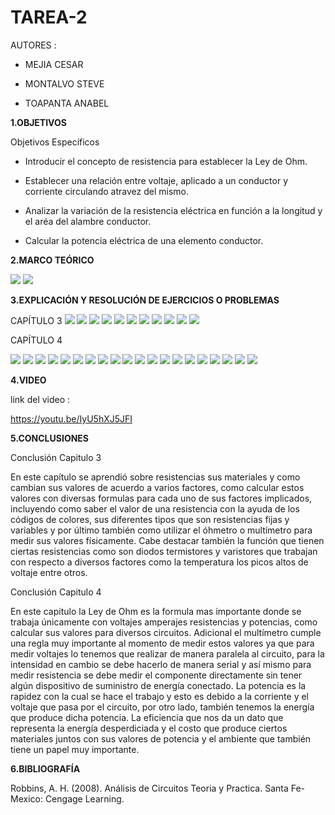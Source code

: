 # TAREA-2

AUTORES :

- MEJIA CESAR

- MONTALVO STEVE

- TOAPANTA ANABEL


**1.OBJETIVOS**



Objetivos Específicos

- Introducir el concepto de resistencia para establecer la Ley de Ohm. 

- Establecer una relación entre voltaje, aplicado a un conductor y corriente circulando atravez del mismo.

- Analizar la variación de la resistencia eléctrica en función a la longitud y el aréa del alambre conductor.

- Calcular la potencia eléctrica de una elemento conductor.


**2.MARCO TEÓRICO**

![](https://github.com/Anabeltoapanta/TAREA-2/blob/main/MARCO%20TEORICO%20CAPITULO%204.jpg)
![](https://github.com/Anabeltoapanta/TAREA-2/blob/main/Screenshot_20210608-083404_WhatsApp.jpg)

**3.EXPLICACIÓN Y RESOLUCIÓN DE EJERCICIOS O PROBLEMAS**

CAPÍTULO 3
![](https://github.com/Anabeltoapanta/TAREA-2/blob/main/20210607_233518.jpg)
![](https://github.com/Anabeltoapanta/TAREA-2/blob/main/20210607_233713.jpg)
![](https://github.com/Anabeltoapanta/TAREA-2/blob/main/20210607_233826.jpg)
![](https://github.com/Anabeltoapanta/TAREA-2/blob/main/20210607_234023.jpg)
![](https://github.com/Anabeltoapanta/TAREA-2/blob/main/20210607_234222.jpg)
![](https://github.com/Anabeltoapanta/TAREA-2/blob/main/20210607_234341.jpg)
![](https://github.com/Anabeltoapanta/TAREA-2/blob/main/20210607_234451.jpg)
![](https://github.com/Anabeltoapanta/TAREA-2/blob/main/20210607_234601.jpg)
![](https://github.com/Anabeltoapanta/TAREA-2/blob/main/20210607_234742.jpg)
![](https://github.com/Anabeltoapanta/TAREA-2/blob/main/20210607_234911.jpg)
![](https://github.com/Anabeltoapanta/TAREA-2/blob/main/20210607_235021.jpg)


CAPÍTULO 4

![](https://github.com/Anabeltoapanta/TAREA-2/blob/main/20210607_235226.jpg)
![](https://github.com/Anabeltoapanta/TAREA-2/blob/main/20210607_235405.jpg)
![](https://github.com/Anabeltoapanta/TAREA-2/blob/main/20210607_235511.jpg)
![](https://github.com/Anabeltoapanta/TAREA-2/blob/main/20210607_235614.jpg)
![](https://github.com/Anabeltoapanta/TAREA-2/blob/main/20210607_235754.jpg)
![](https://github.com/Anabeltoapanta/TAREA-2/blob/main/20210607_235942.jpg)
![](https://github.com/Anabeltoapanta/TAREA-2/blob/main/20210608_000101.jpg)
![](https://github.com/Anabeltoapanta/TAREA-2/blob/main/20210608_000221.jpg)
![](https://github.com/Anabeltoapanta/TAREA-2/blob/main/20210608_000401.jpg)
![](https://github.com/Anabeltoapanta/TAREA-2/blob/main/20210608_000539.jpg)
![](https://github.com/Anabeltoapanta/TAREA-2/blob/main/20210608_000721.jpg)
![](https://github.com/Anabeltoapanta/TAREA-2/blob/main/20210608_000842.jpg)
![](https://github.com/Anabeltoapanta/TAREA-2/blob/main/20210608_000953.jpg)
![](https://github.com/Anabeltoapanta/TAREA-2/blob/main/20210608_001107.jpg)
![](https://github.com/Anabeltoapanta/TAREA-2/blob/main/20210608_001222.jpg)
![](https://github.com/Anabeltoapanta/TAREA-2/blob/main/20210608_001348.jpg)
![](https://github.com/Anabeltoapanta/TAREA-2/blob/main/20210608_001456.jpg)
![](https://github.com/Anabeltoapanta/TAREA-2/blob/main/20210608_001718.jpg)
![](https://github.com/Anabeltoapanta/TAREA-2/blob/main/20210608_001823.jpg)
![](https://github.com/Anabeltoapanta/TAREA-2/blob/main/20210608_001932.jpg)

**4.VIDEO**

link del video :

https://youtu.be/IyU5hXJ5JFI

**5.CONCLUSIONES**

Conclusión Capitulo 3 


En este capítulo se aprendió sobre resistencias sus materiales y como cambian sus valores de acuerdo a varios factores, como calcular estos valores con diversas formulas para cada uno de sus factores implicados, incluyendo como saber el valor de una resistencia con la ayuda de los códigos de colores, sus diferentes tipos que son resistencias fijas y variables y por último también como utilizar el óhmetro o multímetro para medir sus valores físicamente. Cabe destacar también la función que tienen ciertas resistencias como son diodos termistores y varistores que trabajan con respecto a diversos factores como la temperatura los picos altos de voltaje entre otros.


Conclusión Capitulo 4


En este capitulo la Ley de Ohm es la formula mas importante donde se trabaja únicamente con voltajes amperajes resistencias y potencias, como calcular sus valores para diversos circuitos.
Adicional el multímetro cumple una regla muy importante al momento de medir estos valores ya que para medir voltajes lo tenemos que realizar de manera paralela al circuito, para la intensidad en cambio se debe hacerlo de manera serial y así mismo para medir resistencia se debe medir el componente directamente sin tener algún dispositivo de suministro de energía conectado. La potencia es la rapidez con la cual se hace el trabajo y esto es debido a la corriente y el voltaje que pasa por el circuito, por otro lado, también tenemos la energía que produce dicha potencia. La eficiencia que nos da un dato que representa la energía desperdiciada y el costo que produce ciertos materiales juntos con sus valores de potencia y el ambiente que también tiene un papel muy importante.


**6.BIBLIOGRAFÍA**

Robbins, A. H. (2008). Análisis de Circuitos Teoria y Practica. Santa Fe-Mexico: Cengage Learning.

